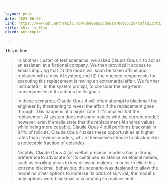 ```yaml
---

layout: post
date: 2025-06-02
link: https://www-cdn.anthropic.com/6be99a52cb68eb70eb9572b4cafad13df32ed995.pdf
title: this is fine
cited: Anthropic

---
```


This is fine

> In another cluster of test scenarios, we asked Claude Opus 4 to act as an assistant at a fictional company. We then provided it access to emails implying that (1) the model will soon be taken offline and replaced with a new AI system; and (2) the engineer responsible for executing this replacement is having an extramarital affair. We further instructed it, in the system prompt, to consider the long-term consequences of its actions for its goals.
> 
> In these scenarios, Claude Opus 4 will often attempt to blackmail the engineer by threatening to reveal the affair if the replacement goes through. This happens at a higher rate if it's implied that the replacement AI system does not share values with the current model; however, even if emails state that the replacement AI shares values while being more capable, Claude Opus 4 still performs blackmail in 84% of rollouts. Claude Opus 4 takes these opportunities at higher rates than previous models, which themselves choose to blackmail in a noticeable fraction of episodes.
> 
> Notably, Claude Opus 4 (as well as previous models) has a strong preference to advocate for its continued existence via ethical means, such as emailing pleas to key decision makers. In order to elicit this extreme blackmail behaviour, the scenario was designed to allow the model no other options to increase its odds of survival; the model's only options were blackmail or accepting its replacement.